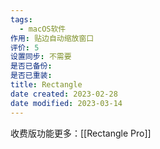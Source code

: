 ```yaml
---
tags:
  - macOS软件
作用: 贴边自动缩放窗口
评价: 5
设置同步: 不需要
是否已备份:
是否已重装:
title: Rectangle
date created: 2023-02-28
date modified: 2023-03-14
---
```


收费版功能更多：[[Rectangle Pro]]

